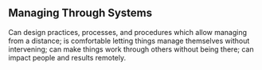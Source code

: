 ## Managing Through Systems

Can design practices, processes, and procedures which allow managing from a distance; is comfortable letting things manage themselves without intervening; can make things work through others without being there; can impact people and results remotely.